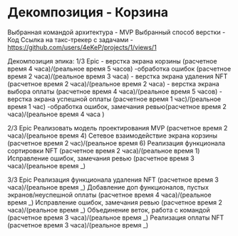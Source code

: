 # Декомпозиция - Корзина
Выбранная командой архитектура - MVP
Выбранный способ верстки - Код
Ссылка на такс-трекер с задачами - https://github.com/users/4eKeP/projects/1/views/1

Декомпозиция эпика:
1/3 Epic
    - верстка экрана корзины (расчетное время 4 часа)/(реальное время 5 часов)
    -обработка ошибок (расчетное время 2 часа)/(реальное время 3 часа)
    - верстка экрана удаления NFT (расчетное время 2 часа)/(реальное время 2 часа)
    - верстка экрана выбора оплаты (расчетное время 4 часа)/(реальное время 5 часов)
    - верстка экрана успешной оплаты (расчетное время 1 час)/(реальное время 1 час)
    -обработка ошибок, замечания ревью(расчетное время 2 часа)/(реальное время 4 часа )

2/3 Epic
Реализовать модель проектирования MVP (расчетное время 2 часа)/(реальное время 4)
Cетевое взаимодействие экрана корзины (расчетное время 2 час)/(реальное время 6)
Реализация функционала сортировки NFT (расчетное время 2 часа)/(реальное время 1)
Исправление ошибок, замечания ревью (расчетное время 3 часа)/(реальное время _)

3/3 Epic
Реализация функционала удаления NFT (расчетное время 3 часа)/(реальное время _)
Добавление доп функционалов, пустых экранов/неуспешной оплаты (расчетное время 4 часа)/(реальное время _)
Исправление ошибок, замечания ревью (расчетное время 2 часа)/(реальное время _)
Объединение веток, работа с командой (расчетное время 3 часа)/(реальное время _)
Реализация оплаты NFT (расчетное время 3 часа)/(реальное время _)
